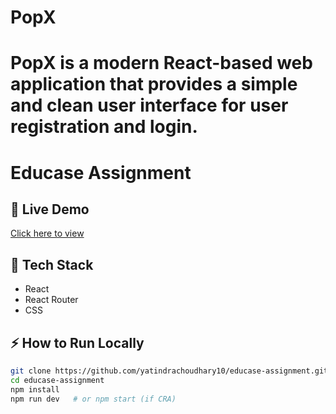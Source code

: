 
# PopX

PopX is a modern React-based web application that provides a simple and clean user interface for user registration and login.
=======

# Educase Assignment  

## 🚀 Live Demo  
[Click here to view](https://educase-pro.netlify.app/)

## 📌 Tech Stack  
- React  
- React Router  
- CSS  

## ⚡ How to Run Locally  
```bash
git clone https://github.com/yatindrachoudhary10/educase-assignment.git
cd educase-assignment
npm install
npm run dev   # or npm start (if CRA)


